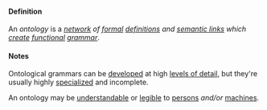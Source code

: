#### Definition

An *ontology* is a *[network](https://github.com/gcassel/Modular-Organization-Terminology/blob/master/terms/network.md) of [formal](https://github.com/gcassel/Modular-Organization-Terminology/blob/master/terms/form.md) [definitions](https://github.com/gcassel/Modular-Organization-Terminology/blob/master/terms/define.md) and [semantic links](https://github.com/gcassel/Modular-Organization-Terminology/blob/master/terms/semantic-link.md) which [create](https://github.com/gcassel/Modular-Organization-Terminology/blob/master/terms/create.md) [functional](https://github.com/gcassel/Modular-Organization-Terminology/blob/master/terms/function.md) [grammar](https://github.com/gcassel/Modular-Organizing-Terminology/blob/master/terms/grammar.md)*.

#### Notes

Ontological grammars can be [developed](https://github.com/gcassel/Modular-Organization-Terminology/blob/master/terms/develop.md) at high [levels of detail](https://github.com/gcassel/Modular-Organization-Terminology/blob/master/terms/level-of-detail.md), but they're usually highly [specialized](https://github.com/gcassel/Modular-Organization-Terminology/blob/master/terms/specialize.md) and incomplete.

An ontology may be [understandable](https://github.com/gcassel/Modular-Organization-Terminology/blob/master/terms/understand.md) or [legible](https://github.com/gcassel/Modular-Organization-Terminology/blob/master/terms/legibility.md) to [persons](https://github.com/gcassel/Modular-Organization-Terminology/blob/master/terms/person.md) *and/or* [machines](https://github.com/gcassel/Modular-Organization-Terminology/blob/master/terms/machine.md).
